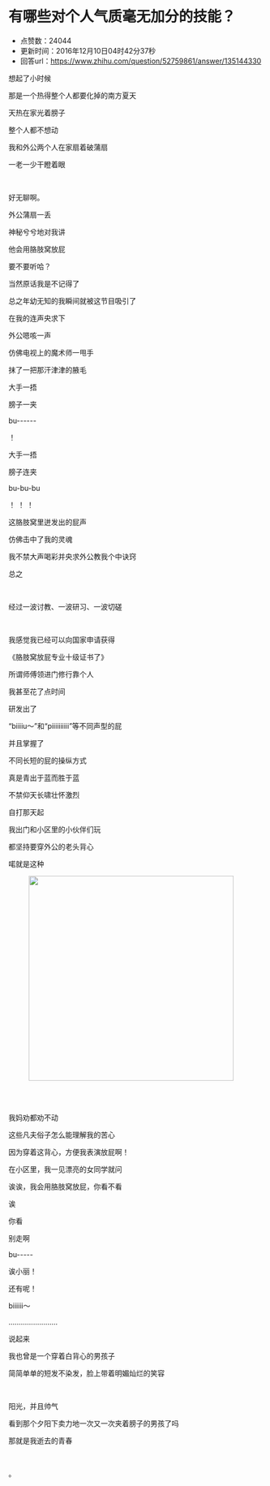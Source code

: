 # 有哪些对个人气质毫无加分的技能？
- 点赞数：24044
- 更新时间：2016年12月10日04时42分37秒
- 回答url：https://www.zhihu.com/question/52759861/answer/135144330
<body>
 <p data-pid="OKEndwzZ">想起了小时候</p>
 <p data-pid="AvQc8Qo2">那是一个热得整个人都要化掉的南方夏天</p>
 <p data-pid="56oGilGr">天热在家光着膀子</p>
 <p data-pid="du2FdkWI">整个人都不想动</p>
 <p data-pid="PHqJogjV">我和外公两个人在家扇着破蒲扇</p>
 <p data-pid="o5Bj0E7p">一老一少干瞪着眼</p>
 <br>
 <p data-pid="sSSV-Km4">好无聊啊。</p>
 <p data-pid="EoM1vn1I">外公蒲扇一丢</p>
 <p data-pid="PehH0Onb">神秘兮兮地对我讲</p>
 <p data-pid="xyPEXaMK">他会用胳肢窝放屁</p>
 <p data-pid="iGVQ03rv">要不要听哈？</p>
 <p data-pid="1xkC2YqM">当然原话我是不记得了</p>
 <p data-pid="7A8tjkfs">总之年幼无知的我瞬间就被这节目吸引了</p>
 <p data-pid="zUc8fTxB">在我的连声央求下</p>
 <p data-pid="sPkjFDzD">外公嗯咳一声</p>
 <p data-pid="BbJ6bYJc">仿佛电视上的魔术师一甩手</p>
 <p data-pid="XoksGp5i">抹了一把那汗津津的腋毛</p>
 <p data-pid="WazHGT7i">大手一捂</p>
 <p data-pid="KKRI1eIr">膀子一夹</p>
 <p data-pid="55O0YtJ2">bu------</p>
 <p data-pid="W4LaN8Or">！</p>
 <p data-pid="nrWhX0g5">大手一捂</p>
 <p data-pid="OZV2Wx_r">膀子连夹</p>
 <p data-pid="-z4wzQ61">bu-bu-bu</p>
 <p data-pid="aJFJ8eUw">！ ！ ！</p>
 <p data-pid="kTvLsSIn">这胳肢窝里迸发出的屁声</p>
 <p data-pid="nt9EJ9-H">仿佛击中了我的灵魂</p>
 <p data-pid="iZBDmTFd">我不禁大声喝彩并央求外公教我个中诀窍</p>
 <p data-pid="bKJCPmzx">总之</p>
 <br>
 <p data-pid="Sl6_fVfe">经过一波讨教、一波研习、一波切磋</p>
 <br>
 <p data-pid="K1tvKI8I">我感觉我已经可以向国家申请获得</p>
 <p data-pid="IhQFiV5m">《胳肢窝放屁专业十级证书了》</p>
 <p data-pid="cR_Is6OO">所谓师傅领进门修行靠个人</p>
 <p data-pid="-KW4NDXM">我甚至花了点时间</p>
 <p data-pid="r16S6q2M">研发出了</p>
 <p data-pid="zaFcgqaB">“biiiiu～”和“piiiiiiiiii”等不同声型的屁</p>
 <p data-pid="Dn3jHwTf">并且掌握了</p>
 <p data-pid="USDrE0RL">不同长短的屁的操纵方式</p>
 <p data-pid="YN4GxM5z">真是青出于蓝而胜于蓝</p>
 <p data-pid="0dBh1wYl">不禁仰天长啸壮怀激烈</p>
 <p data-pid="WpmKqY8j">自打那天起</p>
 <p data-pid="TKpzd1Kz">我出门和小区里的小伙伴们玩</p>
 <p data-pid="LkoM6xfr">都坚持要穿外公的老头背心</p>
 <p data-pid="ijdQw0bZ">喏就是这种</p>
 <figure>
  <img data-rawwidth="404" data-rawheight="404" src="https://picx.zhimg.com/50/v2-dfe94781afc3c7c6dcb3a5d86d9595a7_720w.jpg?source=1940ef5c" data-original-token="v2-dfe94781afc3c7c6dcb3a5d86d9595a7" class="content_image" width="404">
 </figure>
 <br>
 <br>
 <p data-pid="GNsRNNog">我妈劝都劝不动</p>
 <p data-pid="S6co8Svs">这些凡夫俗子怎么能理解我的苦心</p>
 <p data-pid="jFpWkR2-">因为穿着这背心，方便我表演放屁啊！</p>
 <p data-pid="gFi-ZUru">在小区里，我一见漂亮的女同学就问</p>
 <p data-pid="lWTosTP4">诶诶，我会用胳肢窝放屁，你看不看</p>
 <p data-pid="lHokWrJ6">诶</p>
 <p data-pid="q62a7MxQ">你看</p>
 <p data-pid="S1bNMnLc">别走啊</p>
 <p data-pid="WcWP1MZ2">bu-----</p>
 <p data-pid="IPq9axbg">诶小丽！</p>
 <p data-pid="zjIJDbNL">还有呢！</p>
 <p data-pid="oXwn49Ve">biiiiii～</p>
 <p data-pid="x3TnRucy">….....................</p>
 <p data-pid="gEmXP_af">说起来</p>
 <p data-pid="A8hLrfnQ">我也曾是一个穿着白背心的男孩子</p>
 <p data-pid="uznYnDXk">简简单单的短发不染发，脸上带着明媚灿烂的笑容</p>
 <br>
 <p data-pid="1RK0skgx">阳光，并且帅气</p>
 <p data-pid="Spg83Inv">看到那个夕阳下卖力地一次又一次夹着膀子的男孩了吗</p>
 <p data-pid="mfADM_EA">那就是我逝去的青春</p>
 <br>
 <p data-pid="nj-baXl-">。</p>
</body>